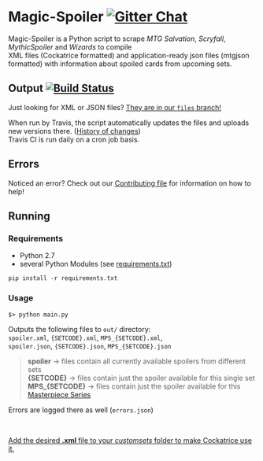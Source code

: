 # Magic-Spoiler [![Gitter Chat](https://img.shields.io/gitter/room/Cockatrice/Magic-Spoiler.svg)](https://gitter.im/Cockatrice/Magic-Spoiler) #

Magic-Spoiler is a Python script to scrape <i>MTG Salvation</i>, <i>Scryfall</i>, <i>MythicSpoiler</i> and <i>Wizards</i> to compile<br>
XML files (Cockatrice formatted) and application-ready json files (mtgjson formatted) with information about spoiled cards from upcoming sets.

## Output [![Build Status](https://travis-ci.org/Cockatrice/Magic-Spoiler.svg?branch=master)](https://travis-ci.org/Cockatrice/Magic-Spoiler) ##
Just looking for XML or JSON files?  [They are in our `files` branch!](https://github.com/Cockatrice/Magic-Spoiler/tree/files) 

When run by Travis, the script automatically updates the files and uploads new versions there. ([History of changes](https://github.com/Cockatrice/Magic-Spoiler/commits/files))<br>
Travis CI is run daily on a cron job basis.

## Errors ## 
Noticed an error?  Check out our [Contributing file](https://github.com/Cockatrice/Magic-Spoiler/blob/master/.github/CONTRIBUTING.md) for information on how to help!

## Running ##

### Requirements ###
 * Python 2.7
 * several Python Modules (see [requirements.txt](https://github.com/Cockatrice/Magic-Spoiler/blob/master/requirements.txt))

```
pip install -r requirements.txt
```

### Usage ###
 
```
$> python main.py
```

Outputs the following files to `out/` directory:<br>
`spoiler.xml`, `{SETCODE}.xml`, `MPS_{SETCODE}.xml`,<br>
`spoiler.json`, `{SETCODE}.json`, `MPS_{SETCODE}.json`
> **spoiler** → files contain all currently available spoilers from different sets<br>
> **{SETCODE}** → files contain just the spoiler available for this single set<br>
> **MPS_{SETCODE}** → files contain just the spoiler available for this [Masterpiece Series](http://magic.wizards.com/en/articles/archive/making-magic/masterpiece-series-2016-09-12)

Errors are logged there as well (`errors.json`)

<br>

[Add the desired <b>.xml</b> file to your <i>customsets</i> folder to make Cockatrice use it.](https://github.com/Cockatrice/Cockatrice/wiki/Custom-Cards-&-Sets#to-add-custom-sets-follow-these-steps)

